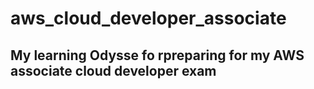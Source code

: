 # aws_cloud_developer_associate

<h2>My learning Odysse fo rpreparing for my AWS associate cloud developer exam</h2>

